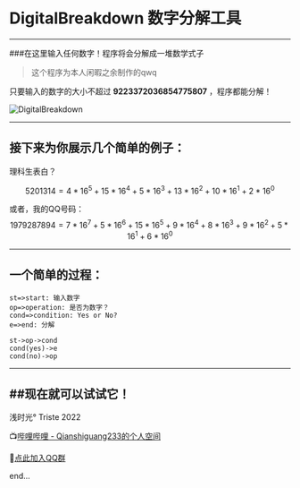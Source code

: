 # DigitalBreakdown 数字分解工具


------

###在这里输入任何数字！程序将会分解成一堆数学式子

>  这个程序为本人闲暇之余制作的qwq

只要输入的数字的大小不超过 **9223372036854775807** ，程序都能分解！

![DigitalBreakdown](https://s3.bmp.ovh/imgs/2022/02/168c49924d82c3f4.png)

-----
## 接下来为你展示几个简单的例子：
理科生表白？

$$5201314 = 4 * 16 ^ 5 + 15 * 16 ^ 4 + 5 * 16 ^ 3 + 13 * 16 ^ 2 + 10 * 16 ^ 1 + 2 * 16 ^ 0$$

或者，我的QQ号码：$$1979287894=7 * 16 ^ 7 + 5 * 16 ^ 6 + 15 * 16 ^ 5 + 9 * 16 ^ 4 + 8 * 16 ^ 3 + 9 * 16 ^ 2 + 5 * 16 ^ 1 + 6 * 16 ^ 0$$

-----
## 一个简单的过程：

```flow
st=>start: 输入数字
op=>operation: 是否为数字？
cond=>condition: Yes or No?
e=>end: 分解

st->op->cond
cond(yes)->e
cond(no)->op
```

-----
##现在就可以试试它！
-----

浅时光° Triste 2022

📺[哔哩哔哩 - Qianshiguang233的个人空间](https://space.bilibili.com/1650726013)

🐧[点此加入QQ群](https://qm.qq.com/cgi-bin/qm/qr?k=CYpbVCqv2xdQaRck4IMIuzsZHPYEtN5-&jump_from=webapi)

end...
